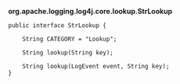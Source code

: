 **org.apache.logging.log4j.core.lookup.StrLookup** 

```
public interface StrLookup {

    String CATEGORY = "Lookup";

    String lookup(String key);

    String lookup(LogEvent event, String key);
}
```

